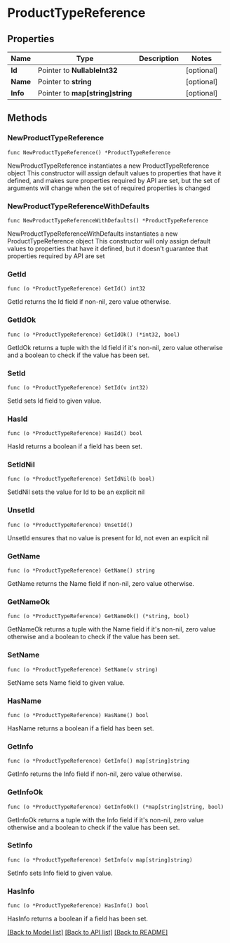 # ProductTypeReference

## Properties

Name | Type | Description | Notes
------------ | ------------- | ------------- | -------------
**Id** | Pointer to **NullableInt32** |  | [optional] 
**Name** | Pointer to **string** |  | [optional] 
**Info** | Pointer to **map[string]string** |  | [optional] 

## Methods

### NewProductTypeReference

`func NewProductTypeReference() *ProductTypeReference`

NewProductTypeReference instantiates a new ProductTypeReference object
This constructor will assign default values to properties that have it defined,
and makes sure properties required by API are set, but the set of arguments
will change when the set of required properties is changed

### NewProductTypeReferenceWithDefaults

`func NewProductTypeReferenceWithDefaults() *ProductTypeReference`

NewProductTypeReferenceWithDefaults instantiates a new ProductTypeReference object
This constructor will only assign default values to properties that have it defined,
but it doesn't guarantee that properties required by API are set

### GetId

`func (o *ProductTypeReference) GetId() int32`

GetId returns the Id field if non-nil, zero value otherwise.

### GetIdOk

`func (o *ProductTypeReference) GetIdOk() (*int32, bool)`

GetIdOk returns a tuple with the Id field if it's non-nil, zero value otherwise
and a boolean to check if the value has been set.

### SetId

`func (o *ProductTypeReference) SetId(v int32)`

SetId sets Id field to given value.

### HasId

`func (o *ProductTypeReference) HasId() bool`

HasId returns a boolean if a field has been set.

### SetIdNil

`func (o *ProductTypeReference) SetIdNil(b bool)`

 SetIdNil sets the value for Id to be an explicit nil

### UnsetId
`func (o *ProductTypeReference) UnsetId()`

UnsetId ensures that no value is present for Id, not even an explicit nil
### GetName

`func (o *ProductTypeReference) GetName() string`

GetName returns the Name field if non-nil, zero value otherwise.

### GetNameOk

`func (o *ProductTypeReference) GetNameOk() (*string, bool)`

GetNameOk returns a tuple with the Name field if it's non-nil, zero value otherwise
and a boolean to check if the value has been set.

### SetName

`func (o *ProductTypeReference) SetName(v string)`

SetName sets Name field to given value.

### HasName

`func (o *ProductTypeReference) HasName() bool`

HasName returns a boolean if a field has been set.

### GetInfo

`func (o *ProductTypeReference) GetInfo() map[string]string`

GetInfo returns the Info field if non-nil, zero value otherwise.

### GetInfoOk

`func (o *ProductTypeReference) GetInfoOk() (*map[string]string, bool)`

GetInfoOk returns a tuple with the Info field if it's non-nil, zero value otherwise
and a boolean to check if the value has been set.

### SetInfo

`func (o *ProductTypeReference) SetInfo(v map[string]string)`

SetInfo sets Info field to given value.

### HasInfo

`func (o *ProductTypeReference) HasInfo() bool`

HasInfo returns a boolean if a field has been set.


[[Back to Model list]](../README.md#documentation-for-models) [[Back to API list]](../README.md#documentation-for-api-endpoints) [[Back to README]](../README.md)


